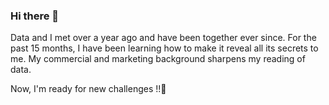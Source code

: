 ### Hi there 👋

Data and I met over a year ago and have been together ever since. For the past 15 months, I have been learning how to make it reveal all its secrets to me.
My commercial and marketing background sharpens my reading of data. 

Now, I'm ready for new challenges !!:muscle:
